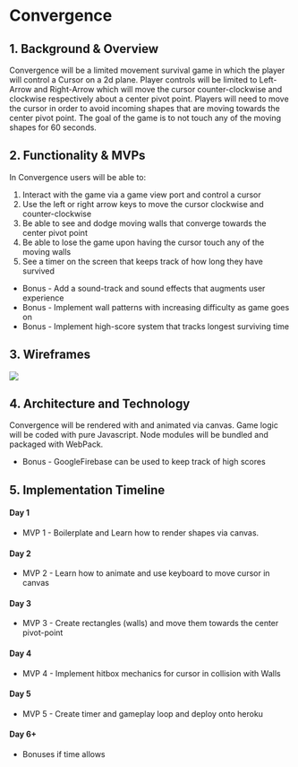 # Convergence

## 1. Background & Overview
Convergence will be a limited movement survival game in which the player will control a Cursor on a 2d plane. Player controls will be limited to Left-Arrow and Right-Arrow which will move the cursor counter-clockwise and clockwise respectively about a center pivot point. Players will need to move the cursor in order to avoid incoming shapes that are moving towards the center pivot point. The goal of the game is to not touch any of the moving shapes for 60 seconds.

## 2. Functionality & MVPs
In Convergence users will be able to:
1. Interact with the game via a game view port and control a cursor
2. Use the left or right arrow keys to move the cursor clockwise and counter-clockwise
3. Be able to see and dodge moving walls that converge towards the center pivot point
4. Be able to lose the game upon having the cursor touch any of the  moving walls
5. See a timer on the screen that keeps track of how long they have survived
* Bonus - Add a sound-track and sound effects that augments user experience
* Bonus - Implement wall patterns with increasing difficulty as game goes on
* Bonus - Implement high-score system that tracks longest surviving time

## 3. Wireframes
<img src="https://raw.githubusercontent.com/applecidera/hexa-evolution/master/assets/convergence-wireframe.png"/>


## 4. Architecture and Technology
Convergence will be rendered with and animated via canvas. Game logic will be coded with pure Javascript. Node modules will be bundled and packaged with WebPack.
* Bonus - GoogleFirebase can be used to keep track of high scores

## 5. Implementation Timeline

#### Day 1
* MVP 1 - Boilerplate and Learn how to render shapes via canvas.
#### Day 2
* MVP 2 - Learn how to animate and use keyboard to move cursor in canvas
#### Day 3
* MVP 3 - Create rectangles (walls) and move them towards the center pivot-point
#### Day 4
* MVP 4 - Implement hitbox mechanics for cursor in collision with Walls
#### Day 5
* MVP 5 - Create timer and gameplay loop and deploy onto heroku

#### Day 6+ 
* Bonuses if time allows